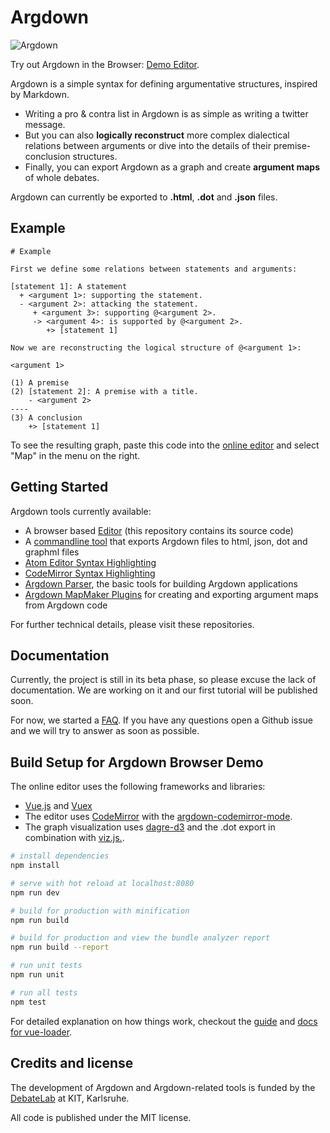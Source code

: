 # Argdown

![Argdown](https://cdn.rawgit.com/christianvoigt/argdown/master/argdown-mark.svg)

Try out Argdown in the Browser: [Demo Editor](http://christianvoigt.github.io/argdown).

Argdown is a simple syntax for defining argumentative 
structures, inspired by Markdown.

  * Writing a pro & contra list in Argdown is as 
    simple as writing a twitter message.
  * But you can also
    **logically reconstruct** more complex dialectical 
    relations between arguments or dive into 
    the details of their premise-conclusion structures.
  * Finally, you can export Argdown as a graph and create 
    **argument maps** of whole debates.
    
Argdown can currently be exported to __.html__, __.dot__ and __.json__ files.

## Example
    
```
# Example 

First we define some relations between statements and arguments:

[statement 1]: A statement
  + <argument 1>: supporting the statement.
  - <argument 2>: attacking the statement.
     + <argument 3>: supporting @<argument 2>.
     -> <argument 4>: is supported by @<argument 2>.
        +> [statement 1]

Now we are reconstructing the logical structure of @<argument 1>:

<argument 1>

(1) A premise
(2) [statement 2]: A premise with a title.
    - <argument 2>
----
(3) A conclusion
    +> [statement 1]
```

To see the resulting graph, paste this code into the [online editor](http://christianvoigt.github.io/argdown) and select "Map" in the menu on the right.
    
## Getting Started

Argdown tools currently available:

  - A browser based [Editor](http://christianvoigt.github.io/argdown) (this repository contains its source code)
  - A [commandline tool](https://github.com/christianvoigt/argdown-cli) that exports Argdown files to html, json, dot and graphml files
  - [Atom Editor Syntax Highlighting](https://github.com/christianvoigt/language-argdown)
  - [CodeMirror Syntax Highlighting](https://github.com/christianvoigt/argdown-codemirror-mode) 
  - [Argdown Parser](https://github.com/christianvoigt/argdown-parser), the basic tools for building Argdown applications
  - [Argdown MapMaker Plugins](https://github.com/christianvoigt/argdown-map-maker) for creating and exporting argument maps from Argdown code

For further technical details, please visit these repositories.

## Documentation

Currently, the project is still in its beta phase, so please excuse the lack of documentation. We are working
on it and our first tutorial will be published soon.

For now, we started a  [FAQ](https://github.com/christianvoigt/argdown/wiki/Argdown-FAQ). If you have any questions
open a Github issue and we will try to answer as soon as possible.

## Build Setup for Argdown Browser Demo

The online editor uses the following frameworks and libraries: 

  - [Vue.js](https://github.com/vuejs/vue) and [Vuex](https://github.com/vuejs/vuex) 
  - The editor uses [CodeMirror](https://github.com/codemirror/CodeMirror) with the [argdown-codemirror-mode](https://github.com/christianvoigt/argdown-codemirror-mode). 
  - The graph visualization uses [dagre-d3](https://github.com/christianvoigt/dagre-d3) and the .dot export in combination with [viz.js.](https://github.com/mdaines/viz.js).

``` bash
# install dependencies
npm install

# serve with hot reload at localhost:8080
npm run dev

# build for production with minification
npm run build

# build for production and view the bundle analyzer report
npm run build --report

# run unit tests
npm run unit

# run all tests
npm test
```

For detailed explanation on how things work, checkout the [guide](http://vuejs-templates.github.io/webpack/) and [docs for vue-loader](http://vuejs.github.io/vue-loader).

## Credits and license

The development of Argdown and Argdown-related tools is funded by the [DebateLab](http://debatelab.philosophie.kit.edu/) at KIT, Karlsruhe.

All code is published under the MIT license. 
